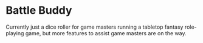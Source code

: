 Battle Buddy
======

Currently just a dice roller for game masters running a tabletop fantasy role-playing game, but more features to assist game masters are on the way.